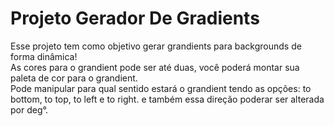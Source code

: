 <h1>Projeto Gerador De Gradients</h1>

<p>Esse projeto tem como objetivo gerar grandients para backgrounds de forma dinâmica! 
  <br>
    As cores para o grandient pode ser até duas, você poderá montar sua paleta de cor para o grandient.
    <br>
    Pode manipular para qual sentido estará o grandient tendo as opções:
    to bottom, to top, to left e to right.
    e também essa direção poderar ser alterada por deg°.
  </p>
 
